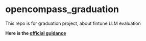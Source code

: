 # opencompass_graduation
This repo is for graduation project, about fintune LLM evaluation

**Here is the [official guidance](README_Guidance_official.md)**
